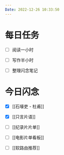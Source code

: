 ```yaml
---
Date: 2022-12-26 10:33:50
---
```


# 每日任务
- [ ] 阅读一小时
- [ ] 写作半小时
- [ ] 整理闪念笔记


# 今日闪念
- [x] [[石壕吏 - 杜甫]]
- [x] [[只言片语]]
- [ ] [[纪录片片单]]
- [ ] [[电影片单看板]]
- [ ] [[软路由推荐]]



